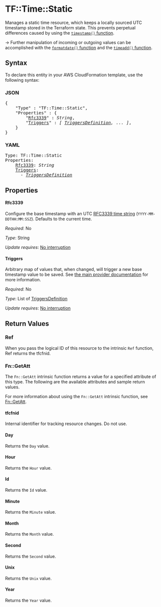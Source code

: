 # TF::Time::Static

Manages a static time resource, which keeps a locally sourced UTC timestamp stored in the Terraform state. This prevents perpetual differences caused by using the [`timestamp()` function](https://www.terraform.io/docs/configuration/functions/timestamp.html).

-> Further manipulation of incoming or outgoing values can be accomplished with the [`formatdate()` function](https://www.terraform.io/docs/configuration/functions/formatdate.html) and the [`timeadd()` function](https://www.terraform.io/docs/configuration/functions/timeadd.html).

## Syntax

To declare this entity in your AWS CloudFormation template, use the following syntax:

### JSON

<pre>
{
    "Type" : "TF::Time::Static",
    "Properties" : {
        "<a href="#rfc3339" title="Rfc3339">Rfc3339</a>" : <i>String</i>,
        "<a href="#triggers" title="Triggers">Triggers</a>" : <i>[ <a href="triggersdefinition.md">TriggersDefinition</a>, ... ]</i>,
    }
}
</pre>

### YAML

<pre>
Type: TF::Time::Static
Properties:
    <a href="#rfc3339" title="Rfc3339">Rfc3339</a>: <i>String</i>
    <a href="#triggers" title="Triggers">Triggers</a>: <i>
      - <a href="triggersdefinition.md">TriggersDefinition</a></i>
</pre>

## Properties

#### Rfc3339

Configure the base timestamp with an UTC [RFC3339 time string](https://tools.ietf.org/html/rfc3339#section-5.8) (`YYYY-MM-DDTHH:MM:SSZ`). Defaults to the current time.

_Required_: No

_Type_: String

_Update requires_: [No interruption](https://docs.aws.amazon.com/AWSCloudFormation/latest/UserGuide/using-cfn-updating-stacks-update-behaviors.html#update-no-interrupt)

#### Triggers

Arbitrary map of values that, when changed, will trigger a new base timestamp value to be saved. See [the main provider documentation](../index.html) for more information.

_Required_: No

_Type_: List of <a href="triggersdefinition.md">TriggersDefinition</a>

_Update requires_: [No interruption](https://docs.aws.amazon.com/AWSCloudFormation/latest/UserGuide/using-cfn-updating-stacks-update-behaviors.html#update-no-interrupt)

## Return Values

### Ref

When you pass the logical ID of this resource to the intrinsic `Ref` function, Ref returns the tfcfnid.

### Fn::GetAtt

The `Fn::GetAtt` intrinsic function returns a value for a specified attribute of this type. The following are the available attributes and sample return values.

For more information about using the `Fn::GetAtt` intrinsic function, see [Fn::GetAtt](https://docs.aws.amazon.com/AWSCloudFormation/latest/UserGuide/intrinsic-function-reference-getatt.html).

#### tfcfnid

Internal identifier for tracking resource changes. Do not use.

#### Day

Returns the <code>Day</code> value.

#### Hour

Returns the <code>Hour</code> value.

#### Id

Returns the <code>Id</code> value.

#### Minute

Returns the <code>Minute</code> value.

#### Month

Returns the <code>Month</code> value.

#### Second

Returns the <code>Second</code> value.

#### Unix

Returns the <code>Unix</code> value.

#### Year

Returns the <code>Year</code> value.

